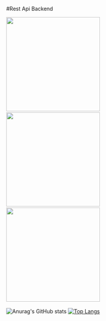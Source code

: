  #Rest Api Backend
 <div>
  <img src="https://blogct.creative-tim.com/blog/content/images/wordpress/2020/03/node-js-736399_1280.png" width="250" height="250"/>&nbsp;
  <img src="https://miro.medium.com/max/800/0*cQTv5n6xV7opBBIB" width="250" height="250"/>&nbsp;
   <img src="https://res.cloudinary.com/practicaldev/image/fetch/s--q4ySUfWB--/c_imagga_scale,f_auto,fl_progressive,h_900,q_auto,w_1600/https://thepracticaldev.s3.amazonaws.com/i/hryq136swg3qzhjsq309.png"width="250" height="250"/>&nbsp;
</div>


![Anurag's GitHub stats](https://github-readme-stats.vercel.app/api?username=bagusandre07&show_icons=true&theme=radical)
[![Top Langs](https://github-readme-stats.vercel.app/api/top-langs/?username=bagusandre07&layout=compact&theme=gruvbox)](https://github.com/bagusandre07/github-readme-stats)

<!---
bagusandre07/bagusandre07 is a ✨ special ✨ repository because its `README.md` (this file) appears on your GitHub profile.
You can click the Preview link to take a look at your changes.
--->
